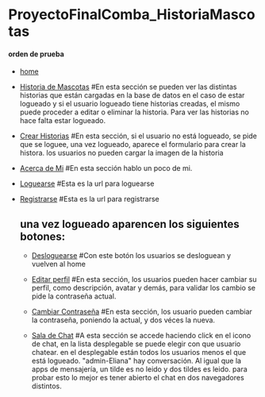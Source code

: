 # ProyectoFinalComba_HistoriaMascotas

#### orden de prueba
- [home](http://127.0.0.1:8000/home/)
	
 - [Historia de Mascotas](http://127.0.0.1:8000/AppPages/routePages/)  #En esta sección se pueden ver las distintas historias que están cargadas en la base de datos
   en el caso de estar logueado y si el usuario logueado tiene historias creadas, el mismo puede proceder a editar o eliminar la historia.
   Para ver las historias no hace falta estar logueado.
	
- [Crear Historias](http://127.0.0.1:8000/AppAccounts/login/?next=/AppPages/crearHistoria/) #En esta sección, si el usuario no está logueado, se pide que se loguee,
  una vez logueado, aparece el formulario para crear la histora.
  los usuarios no pueden cargar la imagen de la historia

- [Acerca de Mi](http://127.0.0.1:8000/AppPages/aboutMe/) #En esta sección hablo un poco de mi.

- [Loguearse](http://127.0.0.1:8000/AppAccounts/login/) #Esta es la url para loguearse

- [Registrarse](http://127.0.0.1:8000/AppAccounts/register/) #Esta es la url para registrarse

  ## una vez logueado aparencen los siguientes botones:
  - [Desloguearse]() #Con este botón los usuarios se desloguean y vuelven al home

  - [Editar perfil](http://127.0.0.1:8000/AppAccounts/editarPerfil/) #En esta sección, los usuarios pueden hacer cambiar su perfil, como descripción, avatar y demás,
    para validar los cambio se pide la contraseña actual.
    
  - [Cambiar Contraseña](http://127.0.0.1:8000/AppAccounts/cambiarPass/) #En esta sección, los usuario pueden cambiar la contraseña, poniendo la actual, y dos véces la nueva.
 
  - [Sala de Chat](http://127.0.0.1:8000/AppAccounts/chatRoom/) #A esta sección se accede haciendo click en el icono de chat, en la lista desplegable se puede elegir con que usuario chatear.
      en el desplegable están todos los usuarios menos el que está logueado. "admin-Eliana" hay conversación. Al igual que la apps de mensajería, un tilde es no leido y dos tildes es leido.
    para probar esto lo mejor es tener abierto el chat en dos navegadores distintos.

							
